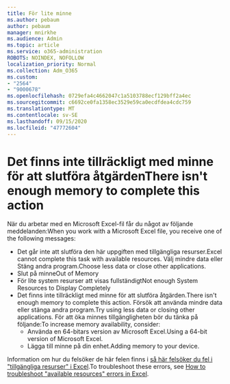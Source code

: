 ```yaml
---
title: För lite minne
ms.author: pebaum
author: pebaum
manager: mnirkhe
ms.audience: Admin
ms.topic: article
ms.service: o365-administration
ROBOTS: NOINDEX, NOFOLLOW
localization_priority: Normal
ms.collection: Adm_O365
ms.custom:
- "2564"
- "9000678"
ms.openlocfilehash: 0729efa4c4662047c1a5103788ecf129bff2a4ec
ms.sourcegitcommit: c6692ce0fa1358ec3529e59ca0ecdfdea4cdc759
ms.translationtype: MT
ms.contentlocale: sv-SE
ms.lasthandoff: 09/15/2020
ms.locfileid: "47772604"
---
```

# <a name="there-isnt-enough-memory-to-complete-this-action"></a><span data-ttu-id="3a0d4-102">Det finns inte tillräckligt med minne för att slutföra åtgärden</span><span class="sxs-lookup"><span data-stu-id="3a0d4-102">There isn't enough memory to complete this action</span></span>

<span data-ttu-id="3a0d4-103">När du arbetar med en Microsoft Excel-fil får du något av följande meddelanden:</span><span class="sxs-lookup"><span data-stu-id="3a0d4-103">When you work with a Microsoft Excel file, you receive one of the following messages:</span></span>

- <span data-ttu-id="3a0d4-104">Det går inte att slutföra den här uppgiften med tillgängliga resurser.</span><span class="sxs-lookup"><span data-stu-id="3a0d4-104">Excel cannot complete this task with available resources.</span></span> <span data-ttu-id="3a0d4-105">Välj mindre data eller Stäng andra program.</span><span class="sxs-lookup"><span data-stu-id="3a0d4-105">Choose less data or close other applications.</span></span>
- <span data-ttu-id="3a0d4-106">Slut på minne</span><span class="sxs-lookup"><span data-stu-id="3a0d4-106">Out of Memory</span></span>
- <span data-ttu-id="3a0d4-107">För lite system resurser att visas fullständigt</span><span class="sxs-lookup"><span data-stu-id="3a0d4-107">Not enough System Resources to Display Completely</span></span>
- <span data-ttu-id="3a0d4-108">Det finns inte tillräckligt med minne för att slutföra åtgärden.</span><span class="sxs-lookup"><span data-stu-id="3a0d4-108">There isn't enough memory to complete this action.</span></span> <span data-ttu-id="3a0d4-109">Försök att använda mindre data eller stänga andra program.</span><span class="sxs-lookup"><span data-stu-id="3a0d4-109">Try using less data or closing other applications.</span></span> <span data-ttu-id="3a0d4-110">För att öka minnes tillgängligheten bör du tänka på följande:</span><span class="sxs-lookup"><span data-stu-id="3a0d4-110">To increase memory availability, consider:</span></span> 
    - <span data-ttu-id="3a0d4-111">Använda en 64-bitars version av Microsoft Excel.</span><span class="sxs-lookup"><span data-stu-id="3a0d4-111">Using a 64-bit version of Microsoft Excel.</span></span>
    - <span data-ttu-id="3a0d4-112">Lägga till minne på din enhet.</span><span class="sxs-lookup"><span data-stu-id="3a0d4-112">Adding memory to your device.</span></span>

<span data-ttu-id="3a0d4-113">Information om hur du felsöker de här felen finns i [så här felsöker du fel i "tillgängliga resurser" i Excel](https://docs.microsoft.com/office/troubleshoot/excel/available-resources-errors).</span><span class="sxs-lookup"><span data-stu-id="3a0d4-113">To troubleshoot these errors, see [How to troubleshoot "available resources" errors in Excel](https://docs.microsoft.com/office/troubleshoot/excel/available-resources-errors).</span></span>